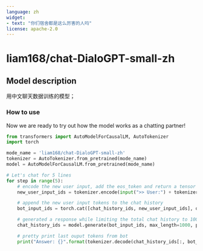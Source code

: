 ```yaml
---
language: zh
widget: 
- text: "你们宿舍都是这么厉害的人吗"
license: apache-2.0
---
```


# liam168/chat-DialoGPT-small-zh

## Model description

用中文聊天数据训练的模型；

### How to use

Now we are ready to try out how the model works as a chatting partner!

```python
from transformers import AutoModelForCausalLM, AutoTokenizer
import torch

mode_name = 'liam168/chat-DialoGPT-small-zh'
tokenizer = AutoTokenizer.from_pretrained(mode_name)
model = AutoModelForCausalLM.from_pretrained(mode_name)

# Let's chat for 5 lines
for step in range(5):
	# encode the new user input, add the eos_token and return a tensor in Pytorch
	new_user_input_ids = tokenizer.encode(input(">> User:") + tokenizer.eos_token, return_tensors='pt')

	# append the new user input tokens to the chat history
	bot_input_ids = torch.cat([chat_history_ids, new_user_input_ids], dim=-1) if step > 0 else new_user_input_ids

	# generated a response while limiting the total chat history to 1000 tokens, 
	chat_history_ids = model.generate(bot_input_ids, max_length=1000, pad_token_id=tokenizer.eos_token_id)

	# pretty print last ouput tokens from bot
	print("Answer: {}".format(tokenizer.decode(chat_history_ids[:, bot_input_ids.shape[-1]:][0], skip_special_tokens=True)))
```
